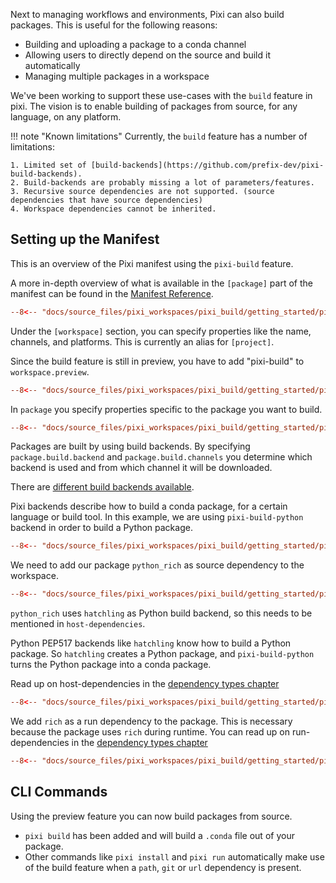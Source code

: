
Next to managing workflows and environments, Pixi can also build packages.
This is useful for the following reasons:

- Building and uploading a package to a conda channel
- Allowing users to directly depend on the source and build it automatically
- Managing multiple packages in a workspace

We've been working to support these use-cases with the `build` feature in pixi.
The vision is to enable building of packages from source, for any language, on any platform.


!!! note "Known limitations"
    Currently, the `build` feature has a number of limitations:

    1. Limited set of [build-backends](https://github.com/prefix-dev/pixi-build-backends).
    2. Build-backends are probably missing a lot of parameters/features.
    3. Recursive source dependencies are not supported. (source dependencies that have source dependencies)
    4. Workspace dependencies cannot be inherited.

## Setting up the Manifest

This is an overview of the Pixi manifest using the `pixi-build` feature.

A more in-depth overview of what is available in the `[package]` part of the manifest can be found in the [Manifest Reference](../reference/pixi_manifest.md#the-package-section).

```toml title="pixi.toml"
--8<-- "docs/source_files/pixi_workspaces/pixi_build/getting_started/pixi.toml:full"
```

Under the `[workspace]` section, you can specify properties like the name, channels, and platforms. This is currently an alias for `[project]`.

Since the build feature is still in preview, you have to add "pixi-build" to `workspace.preview`.

```toml
--8<-- "docs/source_files/pixi_workspaces/pixi_build/getting_started/pixi.toml:preview"
```

In `package` you specify properties specific to the package you want to build.

```toml
--8<-- "docs/source_files/pixi_workspaces/pixi_build/getting_started/pixi.toml:package"
```

Packages are built by using build backends.
By specifying `package.build.backend` and `package.build.channels` you determine which backend is used and from which channel it will be downloaded.

There are [different build backends available](https://prefix-dev.github.io/pixi-build-backends/). 

Pixi backends describe how to build a conda package, for a certain language or build tool.
In this example, we are using `pixi-build-python` backend in order to build a Python package.

```toml
--8<-- "docs/source_files/pixi_workspaces/pixi_build/getting_started/pixi.toml:build-system"
```

We need to add our package `python_rich` as source dependency to the workspace.

```toml
--8<-- "docs/source_files/pixi_workspaces/pixi_build/getting_started/pixi.toml:dependencies"
```

`python_rich` uses `hatchling` as Python build backend, so this needs to be mentioned in `host-dependencies`.

Python PEP517 backends like `hatchling` know how to build a Python package.
So `hatchling` creates a Python package, and `pixi-build-python` turns the Python package into a conda package.

Read up on host-dependencies in the [dependency types chapter](./dependency_types.md#host-dependencies)

```toml
--8<-- "docs/source_files/pixi_workspaces/pixi_build/getting_started/pixi.toml:host-dependencies"
```

We add `rich` as a run dependency to the package. This is necessary because the package uses `rich` during runtime.
You can read up on run-dependencies in the [dependency types chapter](./dependency_types.md#dependencies-run-dependencies)

```toml
--8<-- "docs/source_files/pixi_workspaces/pixi_build/getting_started/pixi.toml:run-dependencies"
```

## CLI Commands
Using the preview feature you can now build packages from source.

- `pixi build` has been added and will build a `.conda` file out of your package.
- Other commands like `pixi install` and `pixi run` automatically make use of the build feature when a `path`, `git` or `url` dependency is present.
